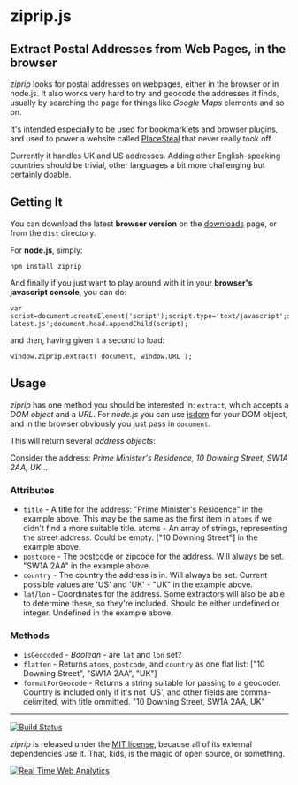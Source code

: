 # ziprip.js

## Extract Postal Addresses from Web Pages, in the browser

*ziprip* looks for postal addresses on webpages, either in the browser or in node.js. It also works very hard to try and geocode the addresses it finds, usually by searching the page for things like *Google Maps* elements and so on.

It's intended especially to be used for bookmarklets and browser plugins, and used to power a website called [PlaceSteal](http://www.placesteal.com/) that never really took off.

Currently it handles UK and US addresses. Adding other English-speaking countries should be trivial, other languages a bit more challenging but certainly doable.

## Getting It

You can download the latest **browser version** on the [downloads](https://github.com/sheriff/ziprip/downloads) page, or from the `dist` directory.

For **node.js**, simply:

    npm install ziprip

And finally if you just want to play around with it in your **browser's javascript console**, you can do:

    var script=document.createElement('script');script.type='text/javascript';script.src='http://cloud.github.com/downloads/sheriff/ziprip/ziprip-latest.js';document.head.appendChild(script);

and then, having given it a second to load:

    window.ziprip.extract( document, window.URL );

## Usage

*ziprip* has one method you should be interested in: `extract`, which accepts a *DOM object* and a *URL*. For *node.js* you can use [jsdom](https://github.com/tmpvar/jsdom/) for your DOM object, and in the browser obviously you just pass in `document`.

This will return several *address objects*:

Consider the address: *Prime Minister's Residence, 10 Downing Street, SW1A 2AA, UK*...

### Attributes

* `title` - A title for the address: "Prime Minister's Residence" in the example above. This may be the same as the first item in `atoms` if we didn't find a more suitable title.
atoms - An array of strings, representing the street address. Could be empty. ["10 Downing Street"] in the example above.
* `postcode` - The postcode or zipcode for the address. Will always be set. "SW1A 2AA" in the example above.
* `country` - The country the address is in. Will always be set. Current possible values are 'US' and 'UK' - "UK" in the example above.
* `lat`/`lon` - Coordinates for the address. Some extractors will also be able to determine these, so they're included. Should be either undefined or integer. Undefined in the example above.

### Methods

* `isGeocoded` - *Boolean* - are `lat` and `lon` set?
* `flatten` - Returns `atoms`, `postcode`, and `country` as one flat list: ["10 Downing Street", "SW1A 2AA", "UK"]
* `formatForGeocode` - Returns a string suitable for passing to a geocoder. Country is included only if it's not 'US', and other fields are comma-delimited, with title ommitted. "10 Downing Street, SW1A 2AA, UK"

****

[![Build Status](https://secure.travis-ci.org/sheriff/ziprip.png)](http://travis-ci.org/sheriff/ziprip)

*ziprip* is released under the [MIT license](https://github.com/sheriff/ziprip/blob/master/LICENSE.txt/), because all of its external dependencies use it. That, kids, is the magic of open source, or something.

<a title="Real Time Web Analytics" href="http://getclicky.com/66482803"><img alt="Real Time Web Analytics" src="//static.getclicky.com/media/links/badge.gif" border="0" /></a>
<script src="//static.getclicky.com/js" type="text/javascript"></script>
<script type="text/javascript">try{ clicky.init(66624728); }catch(e){}</script>
<noscript><p><img alt="Clicky" width="1" height="1" src="//in.getclicky.com/66624728ns.gif" /></p></noscript>
